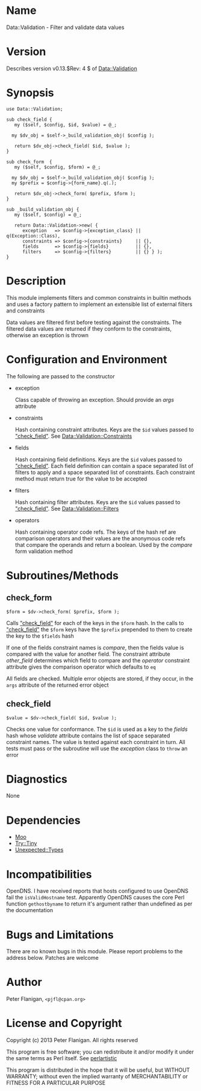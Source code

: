 # Name

Data::Validation - Filter and validate data values

# Version

Describes version v0.13.$Rev: 4 $ of [Data::Validation](https://metacpan.org/module/Data::Validation)

# Synopsis

    use Data::Validation;

    sub check_field {
       my ($self, $config, $id, $value) = @_;

      my $dv_obj = $self->_build_validation_obj( $config );

       return $dv_obj->check_field( $id, $value );
    }

    sub check_form  {
       my ($self, $config, $form) = @_;

      my $dv_obj = $self->_build_validation_obj( $config );
      my $prefix = $config->{form_name}.q(.);

       return $dv_obj->check_form( $prefix, $form );
    }

    sub _build_validation_obj {
       my ($self, $config) = @_;

       return Data::Validation->new( {
          exception   => $config->{exception_class} || q(Exception::Class),
          constraints => $config->{constraints}     || {},
          fields      => $config->{fields}          || {},
          filters     => $config->{filters}         || {} } );
    }

# Description

This module implements filters and common constraints in builtin
methods and uses a factory pattern to implement an extensible list of
external filters and constraints

Data values are filtered first before testing against the constraints. The
filtered data values are returned if they conform to the constraints,
otherwise an exception is thrown

# Configuration and Environment

The following are passed to the constructor

- exception

    Class capable of throwing an exception. Should provide an _args_ attribute

- constraints

    Hash containing constraint attributes. Keys are the `$id` values passed
    to ["check\_field"](#check\_field). See [Data::Validation::Constraints](https://metacpan.org/module/Data::Validation::Constraints)

- fields

    Hash containing field definitions. Keys are the `$id` values passed
    to ["check\_field"](#check\_field). Each field definition can contain a space
    separated list of filters to apply and a space separated list of
    constraints. Each constraint method must return true for the value to
    be accepted

- filters

    Hash containing filter attributes. Keys are the `$id` values passed
    to ["check\_field"](#check\_field). See [Data::Validation::Filters](https://metacpan.org/module/Data::Validation::Filters)

- operators

    Hash containing operator code refs. The keys of the hash ref are comparison
    operators and their values are the anonymous code refs that compare
    the operands and return a boolean. Used by the _compare_ form validation
    method

# Subroutines/Methods

## check\_form

    $form = $dv->check_form( $prefix, $form );

Calls ["check\_field"](#check\_field) for each of the keys in the `$form` hash. In
the calls to ["check\_field"](#check\_field) the `$form` keys have the `$prefix`
prepended to them to create the key to the `$fields` hash

If one of the fields constraint names is _compare_, then the fields
value is compared with the value for another field. The constraint
attribute _other\_field_ determines which field to compare and the
_operator_ constraint attribute gives the comparison operator which
defaults to `eq`

All fields are checked. Multiple error objects are stored, if they occur,
in the `args` attribute of the returned error object

## check\_field

    $value = $dv->check_field( $id, $value );

Checks one value for conformance. The `$id` is used as a key to the
_fields_ hash whose _validate_ attribute contains the list of space
separated constraint names. The value is tested against each
constraint in turn. All tests must pass or the subroutine will use the
_exception_ class to `throw` an error

# Diagnostics

None

# Dependencies

- [Moo](https://metacpan.org/module/Moo)
- [Try::Tiny](https://metacpan.org/module/Try::Tiny)
- [Unexpected::Types](https://metacpan.org/module/Unexpected::Types)

# Incompatibilities

OpenDNS. I have received reports that hosts configured to use OpenDNS fail the
`isValidHostname` test. Apparently OpenDNS causes the core Perl function
`gethostbyname` to return it's argument rather than undefined as per the
documentation

# Bugs and Limitations

There are no known bugs in this module.
Please report problems to the address below.
Patches are welcome

# Author

Peter Flanigan, `<pjfl@cpan.org>`

# License and Copyright

Copyright (c) 2013 Peter Flanigan. All rights reserved

This program is free software; you can redistribute it and/or modify it
under the same terms as Perl itself. See [perlartistic](https://metacpan.org/module/perlartistic)

This program is distributed in the hope that it will be useful,
but WITHOUT WARRANTY; without even the implied warranty of
MERCHANTABILITY or FITNESS FOR A PARTICULAR PURPOSE
